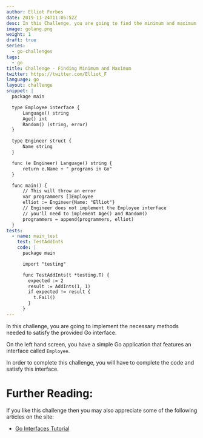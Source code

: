 ```yaml
---
author: Elliot Forbes
date: 2019-11-24T11:05:52Z
desc: In this Challenge, you are going to find the minimum and maximum values from a slice in Go.
image: golang.png
weight: 1
draft: true
series:
  - go-challenges
tags:
  - go
title: Challenge - Finding Minimum and Maximum
twitter: https://twitter.com/Elliot_F
language: go
layout: challenge
snippet: |
  package main

  type Employee interface {
      Language() string
      Age() int
      Random() (string, error)
  }

  type Engineer struct {
      Name string
  }

  func (e Engineer) Language() string {
      return e.Name + " programs in Go"
  }

  func main() {
      // This will throw an error
      var programmers []Employee
      elliot := Engineer{Name: "Elliot"}
      // Engineer does not implement the Employee interface
      // you'll need to implement Age() and Random()
      programmers = append(programmers, elliot)
  }
tests: 
  - name: main_test
    test: TestAddInts
    code: |
      package main

      import "testing"

      func TestAddInts(t *testing.T) {
        expected := 2
        result := AddInts(1, 1)
        if expected != result {
          t.Fail()
        }
      }
---
```


In this challenge, you are going to implement the necessary methods needed to satisfy the provided Go interface.

On the left hand screen, you have a simple Go application that features an interface called `Employee`. 

In order to complete this challenge, you will have to complete the code and satisfy this interface.

# Further Reading:

If you like this challenge then you may also appreciate some of the following articles on the site:

* [Go Interfaces Tutorial](/golang/go-interfaces-tutorial/)